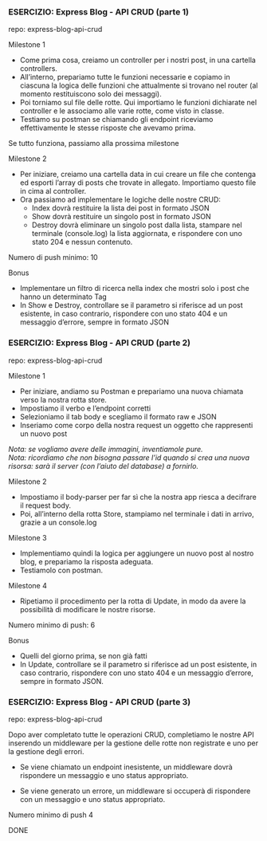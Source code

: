 ### ESERCIZIO: Express Blog - API CRUD (parte 1)

repo: express-blog-api-crud


Milestone 1

- Come prima cosa, creiamo un controller per i nostri post, in una cartella controllers.
- All’interno, prepariamo tutte le funzioni necessarie e copiamo in ciascuna la logica delle funzioni che attualmente si trovano nel router (al momento restituiscono solo dei messaggi).
- Poi torniamo sul file delle rotte. Qui importiamo le funzioni dichiarate nel controller e le associamo alle varie rotte, come visto in classe.
- Testiamo su postman se chiamando gli endpoint riceviamo effettivamente le stesse risposte che avevamo prima.
  
Se tutto funziona, passiamo alla prossima milestone

Milestone 2

- Per iniziare, creiamo una cartella data in cui creare un file che contenga ed esporti l’array di posts che trovate in allegato. Importiamo questo file in cima al controller.
- Ora passiamo ad implementare le logiche delle nostre CRUD:
  - Index dovrà restituire la lista dei post in formato JSON
  - Show dovrà restituire un singolo post in formato JSON
  - Destroy dovrà eliminare un singolo post dalla lista, stampare nel terminale (console.log) la lista aggiornata, e rispondere con uno stato 204 e nessun contenuto.
    
Numero di push minimo: 10

Bonus
- Implementare un filtro di ricerca nella index che mostri solo i post che hanno un determinato Tag
- In Show e Destroy, controllare se il parametro si riferisce ad un post esistente, in caso contrario, rispondere con uno stato 404 e un messaggio d’errore, sempre in formato JSON
  

### ESERCIZIO: Express Blog - API CRUD (parte 2)

repo: express-blog-api-crud


Milestone 1

- Per iniziare, andiamo su Postman e prepariamo una nuova chiamata verso la nostra rotta store.
- Impostiamo il verbo e l’endpoint corretti
- Selezioniamo il tab body e scegliamo il formato raw e JSON
- Inseriamo come corpo della nostra request un oggetto che rappresenti un nuovo post

*Nota: se vogliamo avere delle immagini, inventiamole pure.*  
*Nota: ricordiamo che non bisogna passare l’id quando si crea una nuova risorsa: sarà il server (con l’aiuto del database) a fornirlo.*

Milestone 2

- Impostiamo il body-parser per far sì che la nostra app riesca a decifrare il request body.
- Poi, all’interno della rotta Store, stampiamo nel terminale i dati in arrivo, grazie a un console.log

Milestone 3

- Implementiamo quindi la logica per aggiungere un nuovo post al nostro blog, e prepariamo la risposta adeguata.
- Testiamolo con postman.

Milestone 4

- Ripetiamo il procedimento per la rotta di Update, in modo da avere la possibilità di modificare le nostre risorse.

Numero minimo di push: 6

Bonus

- Quelli del giorno prima, se non già fatti
- In Update, controllare se il parametro si riferisce ad un post esistente, in caso contrario, rispondere con uno stato 404 e un messaggio d’errore, sempre in formato JSON.

### ESERCIZIO: Express Blog - API CRUD (parte 3)

repo: express-blog-api-crud


Dopo aver completato tutte le operazioni CRUD, completiamo le nostre API inserendo un middleware per la gestione delle rotte non registrate e uno per la gestione degli errori.

- Se viene chiamato un endpoint inesistente, un middleware dovrà rispondere un messaggio e uno status appropriato.

- Se viene generato un errore, un middleware si occuperà di rispondere con un messaggio e uno status appropriato.

Numero minimo di push 4

DONE